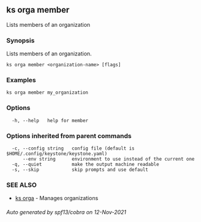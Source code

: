 ## ks orga member

Lists members of an organization

### Synopsis

Lists members of an organization.


```
ks orga member <organization-name> [flags]
```

### Examples

```
ks orga member my_organization
```

### Options

```
  -h, --help   help for member
```

### Options inherited from parent commands

```
  -c, --config string   config file (default is $HOME/.config/keystone/keystone.yaml)
      --env string      environment to use instead of the current one
  -q, --quiet           make the output machine readable
  -s, --skip            skip prompts and use default
```

### SEE ALSO

* [ks orga](ks_orga.md)	 - Manages organizations

###### Auto generated by spf13/cobra on 12-Nov-2021
